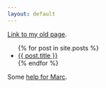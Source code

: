 ```yaml
---
layout: default
---
```


[Link to my old page](www/index.html).

<ul>
  {% for post in site.posts %}
    <li>
      <a href="{{ post.url }}">{{ post.title }}</a>
    </li>
  {% endfor %}
</ul>

Some [help for Marc](marchelp).
